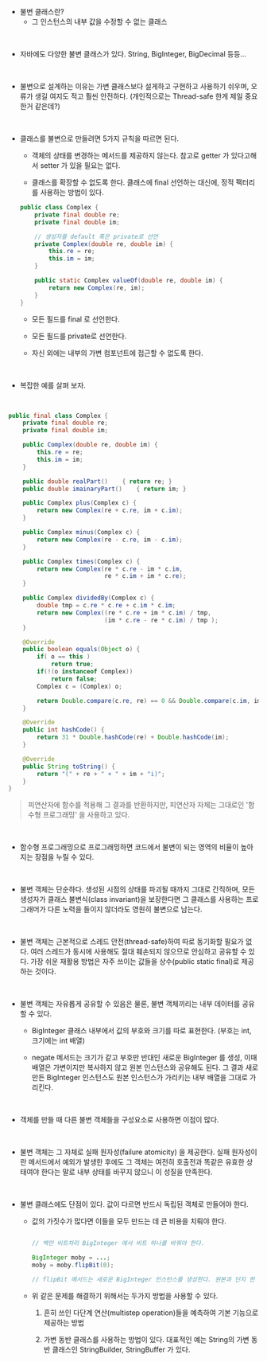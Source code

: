 - 불변 클래스란?
  - 그 인스턴스의 내부 값을 수정할 수 없는 클래스

<br>

- 자바에도 다양한 불변 클래스가 있다. String, BigInteger, BigDecimal 등등...

<br>

- 불변으로 설계하는 이유는 가변 클래스보다 설게하고 구현하고 사용하기 쉬우며, 오류가 생길 여지도 적고 훨씬 안전하다. (개인적으로는 Thread-safe 한게 제일 중요한거 같은데?)

<br>

- 클래스를 불변으로 만들려면 5가지 규칙을 따르면 된다.

  - 객체의 상태를 변경하는 메서드를 제공하지 않는다. 참고로 getter 가 있다고해서 setter 가 있을 필요는 없다.

  - 클래스를 확장할 수 없도록 한다. 클래스에 final 선언하는 대신에, 정적 팩터리를 사용하는 방법이 있다.

  ```java
  public class Complex {
      private final double re;
      private final double im;

      // 생성자를 default 혹은 private로 선언
      private Complex(double re, double im) {
          this.re = re;
          this.im = im;
      }

      public static Complex valueOf(double re, double im) {
          return new Complex(re, im);
      }
  }
  ```

  - 모든 필드를 final 로 선언한다.

  - 모든 필드를 private로 선언한다.

  - 자신 외에는 내부의 가변 컴포넌트에 접근할 수 없도록 한다.

<br>

- 복잡한 예를 살펴 보자.

<br>

```java
public final class Complex {
    private final double re;
    private final double im;

    public Complex(double re, double im) {
        this.re = re;
        this.im = im;
    }

    public double realPart()    { return re; }
    public double imainaryPart()    { return im; }

    public Complex plus(Complex c) {
        return new Complex(re + c.re, im + c.im);
    }

    public Complex minus(Complex c) {
        return new Complex(re - c.re, im - c.im);
    }

    public Complex times(Complex c) {
        return new Complex(re * c.re - im * c.im,
                           re * c.im + im * c.re);
    }

    public Complex dividedBy(Complex c) {
        double tmp = c.re * c.re + c.im * c.im;
        return new Complex((re * c.re + im * c.im) / tmp,
                           (im * c.re - re * c.im) / tmp );
    }

    @Override
    public boolean equals(Object o) {
        if( o == this )
            return true;
        if(!(o instanceof Complex))
            return false;
        Complex c = (Complex) o;

        return Double.compare(c.re, re) == 0 && Double.compare(c.im, im) == 0;
    }

    @Override
    public int hashCode() {
        return 31 * Double.hashCode(re) + Double.hashCode(im);
    }

    @Override
    public String toString() {
        return "(" + re + " + " + im + "i)";
    }
}
```

> 피연산자에 함수를 적용해 그 결과를 반환하지만, 피연산자 자체는 그대로인 '함수형 프로그래밍' 을 사용하고 있다.

<br>

- 함수형 프로그래밍으로 프로그래밍하면 코드에서 불변이 되는 영역의 비율이 높아지는 장점을 누릴 수 있다.

<br>

- 불변 객체는 단순하다. 생성된 시점의 상태를 파괴될 때까지 그대로 간직하며, 모든 생성자가 클래스 불변식(class invariant)을 보장한다면 그 클래스를 사용하는 프로그래머가 다른 노력을 들이지 않더라도 영원히 불변으로 남는다.

<br>

- 불변 객체는 근본적으로 스레드 안전(thread-safe)하여 따로 동기화할 필요가 없다. 여러 스레드가 동시에 사용해도 절대 훼손되지 않으므로 안심하고 공유할 수 있다. 가장 쉬운 재활용 방법은 자주 쓰이는 값들을 상수(public static final)로 제공하는 것이다.

<br>

- 불변 객체는 자유롭게 공유할 수 있음은 물론, 불변 객체끼리는 내부 데이터를 공유할 수 있다.

  - BigInteger 클래스 내부에서 값의 부호와 크기를 따로 표현한다. (부호는 int, 크기에는 int 배열)

  - negate 메서드는 크기가 같고 부호만 반대인 새로운 BigInteger 를 생성, 이때 배열은 가변이지만 복사하지 않고 원본 인스턴스와 공유해도 된다. 그 결과 새로 만든 BigInteger 인스턴스도 원본 인스턴스가 가리키는 내부 배열을 그대로 가리킨다.

<br>

- 객체를 만들 때 다른 불변 객체들을 구성요소로 사용하면 이점이 많다.

<br>

- 불변 객체는 그 자체로 실패 원자성(failure atomicity) 을 제공한다. 실패 원자성이란 메서드에서 예외가 발생한 후에도 그 객체는 여전히 호출전과 똑같은 유효한 상태여야 한다는 말로 내부 상태를 바꾸지 않으니 이 성질을 만족한다.

<br>

- 불변 클래스에도 단점이 있다. 값이 다르면 반드시 독립된 객체로 만들어야 한다.

  - 값의 가짓수가 많다면 이들을 모두 만드는 데 큰 비용을 치뤄야 한다.

    ```java

    // 백만 비트차리 BigInteger 에서 비트 하나를 바꿔야 한다.

    BigInteger moby = ...;
    moby = moby.flipBit(0);

    // flipBit 메서드는 새로운 BigInteger 인스턴스를 생성한다. 원본과 단지 한 비트만 다른 백만 비트짜리 인스턴스를 만드는데, 크기에 비례해 시간과 공간을 잡아먹는다.
    ```

  - 위 같은 문제를 해결하기 위해서는 두가지 방법을 사용할 수 있다.

    1. 흔히 쓰인 다단계 연산(multistep operation)들을 예측하여 기본 기능으로 제공하는 방법

    2. 가변 동반 클래스를 사용하는 방법이 있다. 대표적인 예는 String의 가변 동반 클래스인 StringBuilder, StringBuffer 가 있다.

<br>
